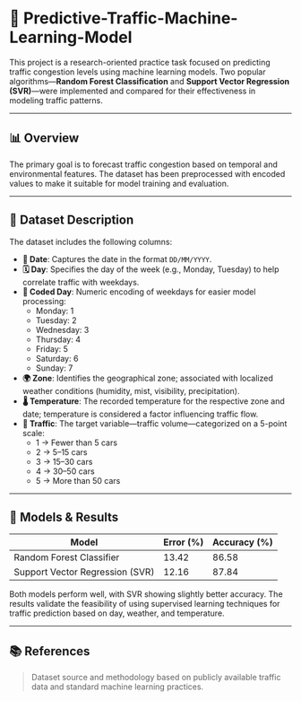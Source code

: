 # 🚦 Predictive-Traffic-Machine-Learning-Model

This project is a research-oriented practice task focused on predicting traffic congestion levels using machine learning models. Two popular algorithms—**Random Forest Classification** and **Support Vector Regression (SVR)**—were implemented and compared for their effectiveness in modeling traffic patterns.

---

## 📊 Overview

The primary goal is to forecast traffic congestion based on temporal and environmental features. The dataset has been preprocessed with encoded values to make it suitable for model training and evaluation.

---

## 📁 Dataset Description

The dataset includes the following columns:

- **📅 Date**: Captures the date in the format `DD/MM/YYYY`.
- **🗓️ Day**: Specifies the day of the week (e.g., Monday, Tuesday) to help correlate traffic with weekdays.
- **🔢 Coded Day**: Numeric encoding of weekdays for easier model processing:
  - Monday: 1  
  - Tuesday: 2  
  - Wednesday: 3  
  - Thursday: 4  
  - Friday: 5  
  - Saturday: 6  
  - Sunday: 7  
- **🌍 Zone**: Identifies the geographical zone; associated with localized weather conditions (humidity, mist, visibility, precipitation).
- **🌡️ Temperature**: The recorded temperature for the respective zone and date; temperature is considered a factor influencing traffic flow.
- **🚗 Traffic**: The target variable—traffic volume—categorized on a 5-point scale:
  - 1 → Fewer than 5 cars  
  - 2 → 5–15 cars  
  - 3 → 15–30 cars  
  - 4 → 30–50 cars  
  - 5 → More than 50 cars  

---

## 🧠 Models & Results

| Model                         | Error (%) | Accuracy (%) |
|-------------------------------|-----------|---------------|
| Random Forest Classifier      | 13.42     | 86.58         |
| Support Vector Regression (SVR) | 12.16     | 87.84         |

Both models perform well, with SVR showing slightly better accuracy. The results validate the feasibility of using supervised learning techniques for traffic prediction based on day, weather, and temperature.

---

## 📚 References

> Dataset source and methodology based on publicly available traffic data and standard machine learning practices.
